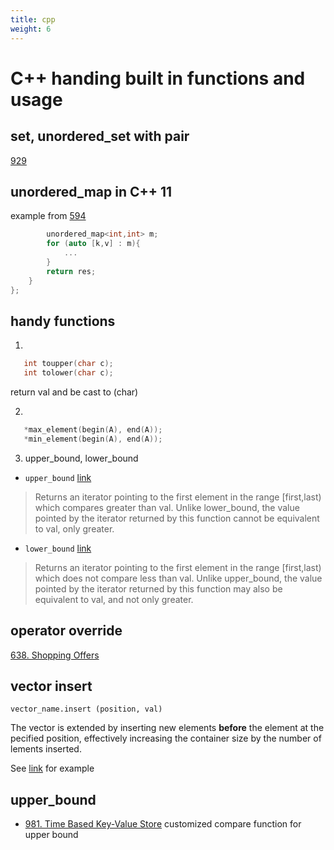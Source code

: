 ```yaml
---
title: cpp
weight: 6
---
```

# C++ handing built in functions and usage

## set, unordered_set with pair
[929](929) 

## unordered_map in C++ 11
example from [594](594)
```c++
        unordered_map<int,int> m;
        for (auto [k,v] : m){
            ...
        }
        return res;
    }
};
```

## handy functions
1. 
```c++
   int toupper(char c);
   int tolower(char c);
```

return val and be cast to (char) 

2. 
```c++
   *max_element(begin(A), end(A));
   *min_element(begin(A), end(A));
```

3. upper_bound, lower_bound
- `upper_bound`
[link]( http://www.cplusplus.com/reference/algorithm/upper_bound/ )

> Returns an iterator pointing to the first element in the range [first,last) which compares greater than val.
> Unlike lower_bound, the value pointed by the iterator returned by this function cannot be equivalent to val, only greater.

- `lower_bound`
[link]( http://www.cplusplus.com/reference/algorithm/lower_bound/ )

> Returns an iterator pointing to the first element in the range [first,last) which does not compare less than val.
> Unlike upper_bound, the value pointed by the iterator returned by this function may also be equivalent to val, and not only greater.


## operator override
[638. Shopping Offers](638)

## vector insert

`vector_name.insert (position, val)`

The vector is extended by inserting new elements **before** the element at the pecified position, effectively increasing the container size by the number of lements inserted.

See [link](https://www.geeksforgeeks.org/vector-insert-function-in-c-stl/) for example

## upper_bound
- [981. Time Based Key-Value Store](981) customized compare function for upper bound